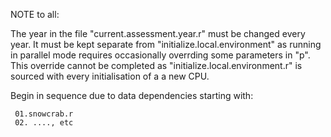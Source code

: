 
NOTE to all:

The year in the file "current.assessment.year.r" must be changed every year. It must be kept separate from "initialize.local.environment" as running in parallel mode requires occasionally overrding some parameters in "p". This override cannot be completed as "initialize.local.environment.r" is sourced with every initialisation of a a new CPU.

Begin in sequence due to data dependencies starting with:
``` 
 01.snowcrab.r
 02. ...., etc
```
